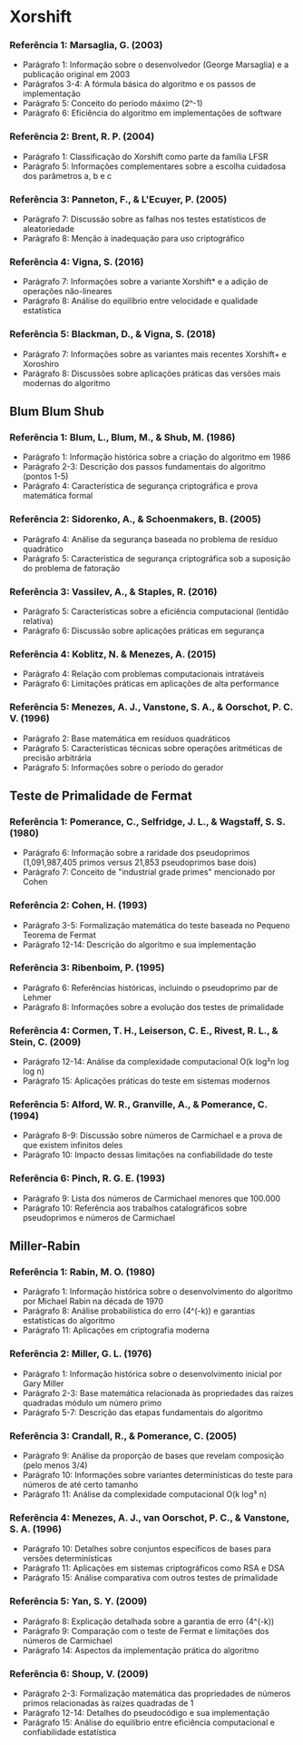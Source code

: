 # Xorshift

### Referência 1: Marsaglia, G. (2003)
- Parágrafo 1: Informação sobre o desenvolvedor (George Marsaglia) e a publicação original em 2003
- Parágrafos 3-4: A fórmula básica do algoritmo e os passos de implementação
- Parágrafo 5: Conceito do período máximo (2ⁿ-1)
- Parágrafo 6: Eficiência do algoritmo em implementações de software

### Referência 2: Brent, R. P. (2004)
- Parágrafo 1: Classificação do Xorshift como parte da família LFSR
- Parágrafo 5: Informações complementares sobre a escolha cuidadosa dos parâmetros a, b e c

### Referência 3: Panneton, F., & L'Ecuyer, P. (2005)
- Parágrafo 7: Discussão sobre as falhas nos testes estatísticos de aleatoriedade
- Parágrafo 8: Menção à inadequação para uso criptográfico

### Referência 4: Vigna, S. (2016)
- Parágrafo 7: Informações sobre a variante Xorshift* e a adição de operações não-lineares
- Parágrafo 8: Análise do equilíbrio entre velocidade e qualidade estatística

### Referência 5: Blackman, D., & Vigna, S. (2018)
- Parágrafo 7: Informações sobre as variantes mais recentes Xorshift+ e Xoroshiro
- Parágrafo 8: Discussões sobre aplicações práticas das versões mais modernas do algoritmo

## Blum Blum Shub

### Referência 1: Blum, L., Blum, M., & Shub, M. (1986)
- Parágrafo 1: Informação histórica sobre a criação do algoritmo em 1986
- Parágrafo 2-3: Descrição dos passos fundamentais do algoritmo (pontos 1-5)
- Parágrafo 4: Característica de segurança criptográfica e prova matemática formal

### Referência 2: Sidorenko, A., & Schoenmakers, B. (2005)
- Parágrafo 4: Análise da segurança baseada no problema de resíduo quadrático
- Parágrafo 5: Característica de segurança criptográfica sob a suposição do problema de fatoração

### Referência 3: Vassilev, A., & Staples, R. (2016)
- Parágrafo 5: Características sobre a eficiência computacional (lentidão relativa)
- Parágrafo 6: Discussão sobre aplicações práticas em segurança

### Referência 4: Koblitz, N. & Menezes, A. (2015)
- Parágrafo 4: Relação com problemas computacionais intratáveis
- Parágrafo 6: Limitações práticas em aplicações de alta performance

### Referência 5: Menezes, A. J., Vanstone, S. A., & Oorschot, P. C. V. (1996)
- Parágrafo 2: Base matemática em resíduos quadráticos
- Parágrafo 5: Características técnicas sobre operações aritméticas de precisão arbitrária
- Parágrafo 5: Informações sobre o período do gerador

## Teste de Primalidade de Fermat

### Referência 1: Pomerance, C., Selfridge, J. L., & Wagstaff, S. S. (1980)
- Parágrafo 6: Informação sobre a raridade dos pseudoprimos (1,091,987,405 primos versus 21,853 pseudoprimos base dois)
- Parágrafo 7: Conceito de "industrial grade primes" mencionado por Cohen

### Referência 2: Cohen, H. (1993)
- Parágrafo 3-5: Formalização matemática do teste baseada no Pequeno Teorema de Fermat
- Parágrafo 12-14: Descrição do algoritmo e sua implementação

### Referência 3: Ribenboim, P. (1995)
- Parágrafo 6: Referências históricas, incluindo o pseudoprimo par de Lehmer
- Parágrafo 8: Informações sobre a evolução dos testes de primalidade

### Referência 4: Cormen, T. H., Leiserson, C. E., Rivest, R. L., & Stein, C. (2009)
- Parágrafo 12-14: Análise da complexidade computacional O(k log²n log log n)
- Parágrafo 15: Aplicações práticas do teste em sistemas modernos

### Referência 5: Alford, W. R., Granville, A., & Pomerance, C. (1994)
- Parágrafo 8-9: Discussão sobre números de Carmichael e a prova de que existem infinitos deles
- Parágrafo 10: Impacto dessas limitações na confiabilidade do teste

### Referência 6: Pinch, R. G. E. (1993)
- Parágrafo 9: Lista dos números de Carmichael menores que 100.000
- Parágrafo 10: Referência aos trabalhos catalográficos sobre pseudoprimos e números de Carmichael

## Miller-Rabin

### Referência 1: Rabin, M. O. (1980)
- Parágrafo 1: Informação histórica sobre o desenvolvimento do algoritmo por Michael Rabin na década de 1970
- Parágrafo 8: Análise probabilística do erro (4^(-k)) e garantias estatísticas do algoritmo
- Parágrafo 11: Aplicações em criptografia moderna

### Referência 2: Miller, G. L. (1976)
- Parágrafo 1: Informação histórica sobre o desenvolvimento inicial por Gary Miller
- Parágrafo 2-3: Base matemática relacionada às propriedades das raízes quadradas módulo um número primo
- Parágrafo 5-7: Descrição das etapas fundamentais do algoritmo

### Referência 3: Crandall, R., & Pomerance, C. (2005)
- Parágrafo 9: Análise da proporção de bases que revelam composição (pelo menos 3/4)
- Parágrafo 10: Informações sobre variantes determinísticas do teste para números de até certo tamanho
- Parágrafo 11: Análise da complexidade computacional O(k log³ n)

### Referência 4: Menezes, A. J., van Oorschot, P. C., & Vanstone, S. A. (1996)
- Parágrafo 10: Detalhes sobre conjuntos específicos de bases para versões determinísticas
- Parágrafo 11: Aplicações em sistemas criptográficos como RSA e DSA
- Parágrafo 15: Análise comparativa com outros testes de primalidade

### Referência 5: Yan, S. Y. (2009)
- Parágrafo 8: Explicação detalhada sobre a garantia de erro (4^(-k))
- Parágrafo 9: Comparação com o teste de Fermat e limitações dos números de Carmichael
- Parágrafo 14: Aspectos da implementação prática do algoritmo

### Referência 6: Shoup, V. (2009)
- Parágrafo 2-3: Formalização matemática das propriedades de números primos relacionadas às raízes quadradas de 1
- Parágrafo 12-14: Detalhes do pseudocódigo e sua implementação
- Parágrafo 15: Análise do equilíbrio entre eficiência computacional e confiabilidade estatística
